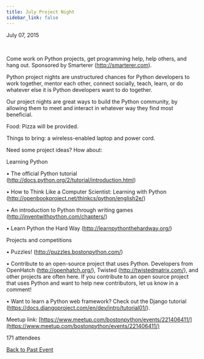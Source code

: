 ```yaml
---
title: July Project Night
sidebar_link: false
---
```


July 07, 2015


   

Come work on Python projects, get programming help, help others, and hang out. Sponsored by Smarterer (http://smarterer.com).

Python project nights are unstructured chances for Python developers to work together, mentor each other, connect socially, teach, learn, or do whatever else it is Python developers want to do together.

Our project nights are great ways to build the Python community, by allowing them to meet and interact in whatever way they find most beneficial.

Food: Pizza will be provided.

Things to bring: a wireless-enabled laptop and power cord.

Need some project ideas? How about:

Learning Python

• The official Python tutorial (http://docs.python.org/2/tutorial/introduction.html)

• How to Think Like a Computer Scientist: Learning with Python (http://openbookproject.net/thinkcs/python/english2e/)

• An introduction to Python through writing games (http://inventwithpython.com/chapters/)

• Learn Python the Hard Way (http://learnpythonthehardway.org/)

Projects and competitions

• Puzzles! (http://puzzles.bostonpython.com/)

• Contribute to an open-source project that uses Python. Developers from OpenHatch (http://openhatch.org/), Twisted (http://twistedmatrix.com/), and other projects are often here. If you contribute to an open source project that uses Python and want to help new contributors, let us know in a comment!

• Want to learn a Python web framework? Check out the Django tutorial (https://docs.djangoproject.com/en/dev/intro/tutorial01/).


Meetup link: [https://www.meetup.com/bostonpython/events/221406411/](https://www.meetup.com/bostonpython/events/221406411/)

171 attendees

[Back to Past Event](past-events.md)